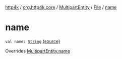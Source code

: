 [http4k](../../../index.md) / [org.http4k.core](../../index.md) / [MultipartEntity](../index.md) / [File](index.md) / [name](./name.md)

# name

`val name: `[`String`](https://kotlinlang.org/api/latest/jvm/stdlib/kotlin/-string/index.html) [(source)](https://github.com/http4k/http4k/blob/master/http4k-multipart/src/main/kotlin/org/http4k/core/MultipartFormBody.kt#L27)

Overrides [MultipartEntity.name](../name.md)


